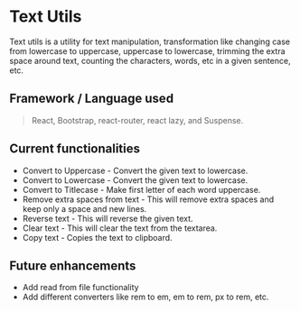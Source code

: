 # Text Utils

Text utils is a utility for text manipulation, transformation like changing case from lowercase to uppercase, uppercase to lowercase, trimming the extra space around text, counting the characters, words, etc in a given sentence, etc.

## Framework / Language used

> React, Bootstrap, react-router, react lazy, and Suspense.

## Current functionalities

- Convert to Uppercase - Convert the given text to lowercase.
- Convert to Lowercase - Convert the given text to lowercase.
- Convert to Titlecase - Make first letter of each word uppercase.
- Remove extra spaces from text - This will remove extra spaces and keep only a space and new lines.
- Reverse text - This will reverse the given text.
- Clear text - This will clear the text from the textarea.
- Copy text - Copies the text to clipboard.

## Future enhancements

- Add read from file functionality
- Add different converters like rem to em, em to rem, px to rem, etc.